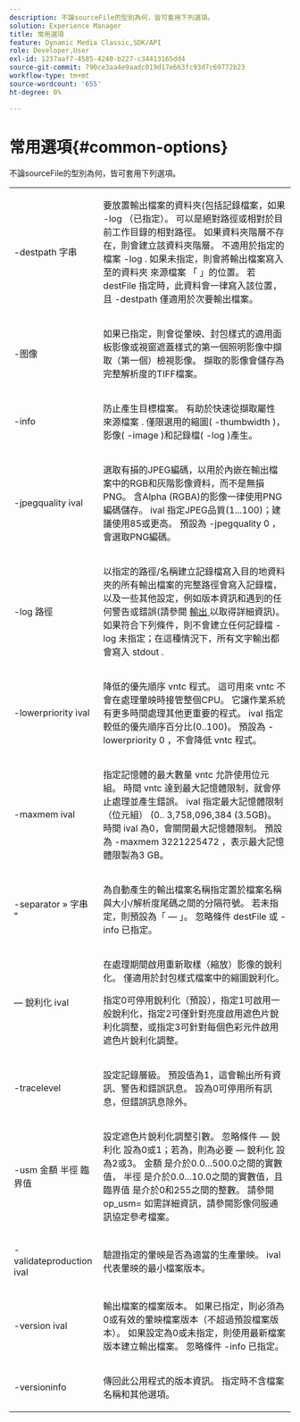 ```yaml
---
description: 不論sourceFile的型別為何，皆可套用下列選項。
solution: Experience Manager
title: 常用選項
feature: Dynamic Media Classic,SDK/API
role: Developer,User
exl-id: 1237aaf7-4585-4240-b227-c34413165dd4
source-git-commit: 790ce3aa4e9aadc019d17e663fc93d7c69772b23
workflow-type: tm+mt
source-wordcount: '655'
ht-degree: 0%

---
```


# 常用選項{#common-options}

不論sourceFile的型別為何，皆可套用下列選項。

<table id="simpletable_3BFC3737C891411D84405CEEF6B19542"> 
 <tr class="strow"> 
  <td class="stentry"> <p> <span class="codeph"> -destpath <span class="varname"> 字串 </span> </span> </p> </td> 
  <td class="stentry"> <p>要放置輸出檔案的資料夾(包括記錄檔案，如果 <span class="codeph"> -log </span> （已指定）。 可以是絕對路徑或相對於目前工作目錄的相對路徑。 如果資料夾階層不存在，則會建立該資料夾階層。 不適用於指定的檔案 <span class="codeph"> -log </span>. 如果未指定，則會將輸出檔案寫入至的資料夾 <span class="varname"> 來源檔案 </span> 「 」的位置。 若 <span class="varname"> destFile </span> 指定時，此資料會一律寫入該位置，且 <span class="codeph"> -destpath </span> 僅適用於次要輸出檔案。 </p> </td> 
 </tr> 
 <tr class="strow"> 
  <td class="stentry"> <p> <span class="codeph"> -图像 </span> </p> </td> 
  <td class="stentry"> <p>如果已指定，則會從暈映、封包樣式的適用面板影像或視窗遮蓋樣式的第一個照明影像中擷取（第一個）檢視影像。 擷取的影像會儲存為完整解析度的TIFF檔案。 </p> </td> 
 </tr> 
 <tr class="strow"> 
  <td class="stentry"> <p> <span class="codeph"> -info </span> </p> </td> 
  <td class="stentry"> <p>防止產生目標檔案。 有助於快速從擷取屬性 <span class="varname"> 來源檔案 </span>. 僅限選用的縮圖( <span class="codeph"> -thumbwidth </span>)，影像( <span class="codeph"> -image </span>)和記錄檔( <span class="codeph"> -log </span>)產生。 </p> </td> 
 </tr> 
 <tr class="strow"> 
  <td class="stentry"> <p> <span class="codeph"> -jpegquality <span class="varname"> ival </span> </span> </p> </td> 
  <td class="stentry"> <p>選取有損的JPEG編碼，以用於內嵌在輸出檔案中的RGB和灰階影像資料，而不是無損PNG。 含Alpha (RGBA)的影像一律使用PNG編碼儲存。 <span class="varname"> ival </span> 指定JPEG品質(1...100)；建議使用85或更高。 預設為 <span class="codeph"> -jpegquality 0 </span>，會選取PNG編碼。 </p> </td> 
 </tr> 
 <tr class="strow"> 
  <td class="stentry"> <p> <span class="codeph"> -log <span class="varname"> 路徑 </span> </span> </p> </td> 
  <td class="stentry"> <p>以指定的路徑/名稱建立記錄檔寫入目的地資料夾的所有輸出檔案的完整路徑會寫入記錄檔，以及一些其他設定，例如版本資訊和遇到的任何警告或錯誤(請參閱 <a href="../../../../ir-api/vntc/utilities/c-ir-vignette-converter-vntc/r-ir-output.md#reference-c51e30b721eb416bb646089f0ac045c5" type="reference" format="dita" scope="local"> 輸出 </a> 以取得詳細資訊)。 如果符合下列條件，則不會建立任何記錄檔 <span class="codeph"> -log </span> 未指定；在這種情況下，所有文字輸出都會寫入 <span class="codeph"> stdout </span>. </p> </td> 
 </tr> 
 <tr class="strow"> 
  <td class="stentry"> <p> <span class="codeph"> -lowerpriority <span class="varname"> ival </span> </span> </p> </td> 
  <td class="stentry"> <p>降低的優先順序 <span class="filepath"> vntc </span> 程式。 這可用來 <span class="filepath"> vntc </span> 不會在處理暈映時接管整個CPU。 它讓作業系統有更多時間處理其他更重要的程式。 <span class="varname"> ival </span> 指定較低的優先順序百分比(0..100)。 預設為 <span class="codeph"> -lowerpriority 0 </span>，不會降低 <span class="filepath"> vntc </span> 程式。 </p> </td> 
 </tr> 
 <tr class="strow"> 
  <td class="stentry"> <p> <span class="codeph"> -maxmem <span class="varname"> ival </span> </span> </p> </td> 
  <td class="stentry"> <p>指定記憶體的最大數量 <span class="filepath"> vntc </span> 允許使用位元組。 時間 <span class="filepath"> vntc </span> 達到最大記憶體限制，就會停止處理並產生錯誤。 <span class="varname"> ival </span> 指定最大記憶體限制（位元組） (0.. 3,758,096,384 (3.5GB)。 時間 <span class="varname"> ival </span> 為0，會關閉最大記憶體限制。 預設為 <span class="codeph"> -maxmem 3221225472 </span>，表示最大記憶體限製為3 GB。 </p> </td> 
 </tr> 
 <tr class="strow"> 
  <td class="stentry"> <p> <span class="codeph"> -separator » <span class="varname"> 字串 </span>" </span> </p> </td> 
  <td class="stentry"> <p>為自動產生的輸出檔案名稱指定置於檔案名稱與大小/解析度尾碼之間的分隔符號。 若未指定，則預設為「 — 」。 忽略條件 <span class="varname"> destFile </span> 或 <span class="codeph"> -info </span> 已指定。 </p> </td> 
 </tr> 
 <tr class="strow"> 
  <td class="stentry"> <p> <span class="codeph">  — 銳利化 <span class="varname"> ival </span> </span> </p> </td> 
  <td class="stentry"> <p>在處理期間啟用重新取樣（縮放）影像的銳利化。 僅適用於封包樣式檔案中的縮圖銳利化。 </p> <p>指定0可停用銳利化（預設），指定1可啟用一般銳利化，指定2可僅針對亮度啟用遮色片銳利化調整，或指定3可針對每個色彩元件啟用遮色片銳利化調整。 </p> </td> 
 </tr> 
 <tr class="strow"> 
  <td class="stentry"> <p> <span class="codeph"> -tracelevel </span> </p> </td> 
  <td class="stentry"> <p>設定記錄層級。 預設值為1，這會輸出所有資訊、警告和錯誤訊息。 設為0可停用所有訊息，但錯誤訊息除外。 </p> </td> 
 </tr> 
 <tr class="strow"> 
  <td class="stentry"> <p> <span class="codeph"> -usm <span class="varname"> 金額 </span> <span class="varname"> 半徑 </span> <span class="varname"> 臨界值 </span> </span> </p> </td> 
  <td class="stentry"> <p>設定遮色片銳利化調整引數。 忽略條件 <span class="codeph">  — 銳利化 </span> 設為0或1；若為，則為必要 <span class="codeph">  — 銳利化 </span> 設為2或3。 <span class="varname"> 金額 </span> 是介於0.0...500.0之間的實數值， <span class="varname"> 半徑 </span> 是介於0.0...10.0之間的實數值，且 <span class="varname"> 臨界值 </span> 是介於0和255之間的整數。 請參閱 <span class="codeph"> op_usm= </span> 如需詳細資訊，請參閱影像伺服通訊協定參考檔案。 </p> </td> 
 </tr> 
 <tr class="strow"> 
  <td class="stentry"> <p> <span class="codeph"> -validateproduction <span class="varname"> ival </span> </span> </p> </td> 
  <td class="stentry"> <p>驗證指定的暈映是否為適當的生產暈映。 <span class="varname"> ival </span> 代表暈映的最小檔案版本。 </p> </td> 
 </tr> 
 <tr class="strow"> 
  <td class="stentry"> <p> <span class="codeph"> -version <span class="varname"> ival </span> </span> </p> </td> 
  <td class="stentry"> <p>輸出檔案的檔案版本。 如果已指定，則必須為0或有效的暈映檔案版本（不超過預設檔案版本）。 如果設定為0或未指定，則使用最新檔案版本建立輸出檔案。 忽略條件 <span class="codeph"> -info </span> 已指定。 </p> </td> 
 </tr> 
 <tr class="strow"> 
  <td class="stentry"> <p> <span class="codeph"> -versioninfo </span> </p> </td> 
  <td class="stentry"> <p>傳回此公用程式的版本資訊。 指定時不含檔案名稱和其他選項。 </p> </td> 
 </tr> 
</table>

